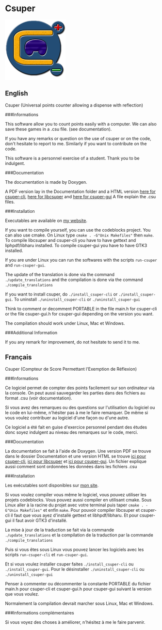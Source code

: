 Csuper
======
![Csuper logo](Images/Logo_200.png)

English
-------

Csuper (Universal points counter allowing a dispense with reflection)

###Informations

This software allow you to count points easily with a computer.
We can also save these games in a .csu file. (see documentation).

If you have any remarks or question on the use of csuper or on the code, don't hesitate to report to me. Similarly if you want to contribute on the code.

This software is a personnel exercise of a student. Thank you to be indulgent.

###Documentation

The documentation is made by Doxygen.

A PDF version lay in the Documentation folder and a HTML version [here for csuper-cli](http://www.dalan.rd-h.fr/documentation/doc_csuper), [here for libcsuper](http://www.dalan.rd-h.fr/documentation/doc_libcsuper) and [here for csuper-gui](http://www.dalan.rd-h.fr/documentation/doc_csuper-gui)
A file explain the .csu files.

###Installation

Executables are available on [my website](http://www.dalan.rd-h.fr/wordpress).

If you want to compile yourself, you can use the codeblocks project.
You can also use cmake. On Linux type `cmake . -G"Unix Makefiles"` then `make`.
To compile libcsuper and csuper-cli you have to have gettext and liphpdf/libharu installed.
To compile csuper-gui you have to have GTK3 installed.

If you are under Linux you can run the softwares with the scripts `run-csuper` and `run-csuper-gui`.

The update of the translation is done via the command `./update_translations` and the compilation is done via the command `./compile_translations`

If you want to install csuper, do `./install_csuper-cli` or `./install_csuper-gui`. To uninstall `./uninstall_csuper-cli` or `./uninstall_csuper-gui`

Think to comment or decomment PORTABLE in the file main.h for csuper-cli or the file csuper-gui.h for csuper-gui depending on the version you want.

The compilation should work under Linux, Mac et Windows.

###Additional Information

If you any remark for improvement, do not hesitate to send it to me.

Français
--------

Csuper (Compteur de Score Permettant l'Exemption de Réflexion)

###Informations

Ce logiciel permet de compter des points facilement sur son ordinateur via la console.
On peut aussi sauvegarder les parties dans des fichiers au format .csu (voir documentation).

Si vous avez des remarques ou des questions sur l'utilisation du logiciel ou le code en lui-même, n'hésiter pas à me le faire remarquer. De même si vous voulez contribuer au logiciel d'une façon ou d'une autre.

Ce logiciel a été fait en guise d'exercice personnel pendant des études donc soyez indulgent au niveau des remarques sur le code, merci.

###Documentation

La documentation se fait à l'aide de Doxygen.
Une version PDF se trouve dans le dossier Documentation et une version HTML se trouve [ici pour csuper-cli](http://www.dalan.rd-h.fr/documentation/doc_csuper), [ici pour libcsuper](http://www.dalan.rd-h.fr/documentation/doc_libcsuper) et [ici pour csuper-gui](http://www.dalan.rd-h.fr/documentation/doc_csuper-gui).
Un fichier explique aussi comment sont ordonnées les données dans les fichiers .csu

###Installation

Les exécutables sont disponibles sur [mon site](http://www.dalan.rd-h.fr/wordpress).

Si vous voulez compiler vous même le logiciel, vous pouvez utiliser les projets codeblocks.
Vous pouvez aussi compiler en utilisant cmake. Sous Linux aller à la racine du projet avec votre terminal puis taper `cmake . -G"Unix Makefiles"` et enfin `make`.
Pour pouvoir compiler libcsuper et csuper-cli il faut que vous ayez d'installé gettext et libhpdf/libharu.
Et pour csuper-gui il faut avoir GTK3 d'installé.

La mise à jour de la traduction se fait via la commande `./update_translations` et la compilation de la traduction par la commande `./compile_translations`

Puis si vous êtes sous Linux vous pouvez lancer les logiciels avec les scripts `run-csuper-cli` et `run-csuper-gui`.

Et si vous voulez installer csuper faites `./install_csuper-cli` ou `./install_csuper-gui`. Pour le désinstaller `./uninstall_csuper-cli` ou `./uninstall_csuper-gui`

Penser à commenter ou décommenter la constante PORTABLE du fichier main.h pour csuper-cli et csuper-gui.h pour csuper-gui suivant la version que vous voulez.

Normalement la compilation devrait marcher sous Linux, Mac et Windows.

###Informations complémentaires

Si vous voyez des choses à améliorer, n'hésitez à me le faire parvenir.